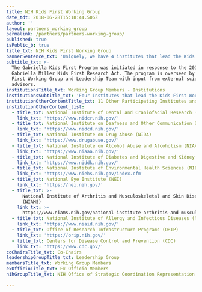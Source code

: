 ```yaml
---
title: NIH Kids First Working Group
date_tdt: 2018-06-28T15:18:44.506Z
author: ''
layout: partners_working_group
permalink: /partners/partners-working-group/
published: true
isPublic_b: true
title_txt: NIH Kids First Working Group
bannerSentence_txt: 'Uniquely, we have 4 institutes that lead the Kids First Working Group'
subtitle_txt: >-
  The Gabriella Kids First Program was initiated in response to the 2014
  Gabriella Miller Kids First Research Act. The program is overseen by the Kids
  First Working Group and Leadership Team with input from external scientific
  advisors. 
institutionsTitle_txt: Working Group Members - Institutions
institutionsSubtitle_txt: 'Four Institutes that lead the Kids First Working Group:'
institutionOtherContentTitle_txt: 11 Other Participating Institutes and Centers
institutionOtherContent_list:
  - title_txt: National Institute of Dental and Craniofacial Research (NIDCR)
    link_txt: 'https://www.nidcr.nih.gov/'
  - title_txt: National Institute on Deafness and Other Communication Disorders (NIDCD)
    link_txt: 'https://www.nidcd.nih.gov/'
  - title_txt: National Institute on Drug Abuse (NIDA)
    link_txt: 'https://www.drugabuse.gov/'
  - title_txt: National Institute on Alcohol Abuse and Alcoholism (NIAAA)
    link_txt: 'https://www.niaaa.nih.gov/'
  - title_txt: National Institute of Diabetes and Digestive and Kidney Diseases (NIDDK)
    link_txt: 'https://www.niddk.nih.gov/'
  - title_txt: National Institute of Environmental Health Sciences (NIEHS)
    link_txt: 'https://www.niehs.nih.gov/index.cfm'
  - title_txt: National Eye Institute (NEI)
    link_txt: 'https://nei.nih.gov/'
  - title_txt: >-
      National Institute of Arthritis and Musculoskeletal and Skin Diseases
      (NIAMS)
    link_txt: >-
      https://www.niams.nih.gov/national-institute-arthritis-and-musculoskeletal-and-skin-diseases
  - title_txt: National Institute of Allergy and Infectious Diseases (NIAID)
    link_txt: 'https://www.niaid.nih.gov/'
  - title_txt: Office of Research Infrastructure Programs (ORIP)
    link_txt: 'https://orip.nih.gov/'
  - title_txt: Centers for Disease Control and Prevention (CDC)
    link_txt: 'https://www.cdc.gov/'
coChairsTitle_txt: Co-Chairs
leadershipGroupTitle_txt: Leadership Group
membersTitle_txt: Working Group Members
exOfficioTitle_txt: Ex Officio Members
nihGroupTitle_txt: NIH Office of Strategic Coordination Representation

---
```



